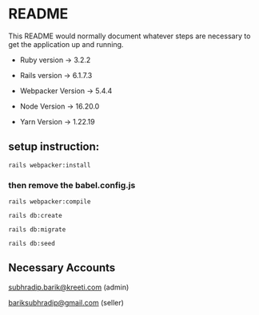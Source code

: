 # README

This README would normally document whatever steps are necessary to get the
application up and running.


* Ruby version -> 3.2.2

* Rails version -> 6.1.7.3

* Webpacker Version -> 5.4.4

* Node Version -> 16.20.0

* Yarn Version -> 1.22.19

## setup instruction:

```rails webpacker:install```

### then remove the babel.config.js

```rails webpacker:compile```

```rails db:create```

```rails db:migrate```

```rails db:seed```

## Necessary Accounts

subhradip.barik@kreeti.com  (admin)

bariksubhradip@gmail.com  (seller)




